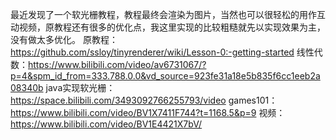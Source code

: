 最近发现了一个软光栅教程，教程最终会渲染为图片，当然也可以很轻松的用作互动视频，原教程还有很多的优化点，我这里实现的比较粗糙就先以实现效果为主，没有做太多优化。
原教程：https://github.com/ssloy/tinyrenderer/wiki/Lesson-0:-getting-started
线性代数：https://www.bilibili.com/video/av6731067/?p=4&spm_id_from=333.788.0.0&vd_source=923fe31a18e5b835f6cc1eeb2a08340b
java实现软光栅：https://space.bilibili.com/3493092766255793/video
games101：https://www.bilibili.com/video/BV1X7411F744?t=1168.5&p=9
视频：https://www.bilibili.com/video/BV1E4421X7bV/
